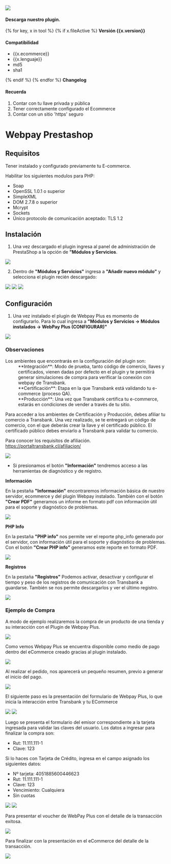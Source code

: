 <script>$(function () {$('[data-toggle="popover"]').popover()});</script>

<div class="data-menu-side-right">
  <div class="btn-side-right"><span><img src="/images/navbar.png"></span></div>
  <div class="block-cantainer">
    <h4>Descarga nuestro plugin.</h4>
    {% for key, x in tool %}
      {% if x.fileActive %}
        <span class="btn-download" data-target='#modalDownloadPlugins' id="press-p-btn-{{x.ident}}"
              data-plugin="download?type_d=plugin_v&f={{x.fileActive}}&v={{x.ident}}&tool={{x.tool}}&type_t={{x.type_t}}&pr={{x.pr}}">
          <b class="td_btn-more sm">Versión {{x.version}}</b>
        </span>
        <h4>Compatibilidad</h4>
        <ul>
          <li>{{x.ecommerce}}</li>
          <li>{{x.lenguaje}}</li>
          <li><span data-container="body" data-toggle="popover" data-placement="top" data-content="{{x.md5}}">md5</span></li>
          <li><span data-container="body" data-toggle="popover" data-placement="top" data-content="{{x.sha1}}">sha1</span></li>
        </ul>
      {% endif %}
    {% endfor %}
    <span class="btn-download top-x2 bottom-x2" data-toggle="modal" data-target="#modalChangelogPlugins"><b>Changelog</b></span>
    <h4>Recuerda</h4>
    <ol>
      <li>Contar con tu llave privada y pública</li>
      <li>Tener correctamente configurado el Ecommerce</li>
      <li>Contar con un sitio 'https' seguro</li>
    </ol>
  </div>
</div>

<h1 class="toc-ignore">Webpay Prestashop</h1>
<h1 style="display: none;">Webpay</h1>

## Requisitos
Tener instalado y configurado previamente tu E-commerce.

Habilitar los siguientes modulos para PHP:
+ Soap
+ OpenSSL 1.0.1 o superior
+ SimpleXML
+ DOM 2.7.8 o superior
+ Mcrypt
+ Sockets
+ Único protocolo de comunicación aceptado: TLS 1.2

## Instalación

1. Una vez descargado el plugin ingresa al panel de administración de PrestaShop a la opción de **"Módulos y Servicios**.

<img src="/images/plug/prestashop/webpay/01.png" class="rounded mx-auto d-block">

2. Dentro de **"Módulos y Servicios"** ingresa a **"Añadir nuevo módulo"** y selecciona el plugin recién descargado:

<img src="/images/plug/prestashop/webpay/02.png" class="rounded mx-auto d-block">

<img src="/images/plug/prestashop/webpay/03.png" class="rounded mx-auto d-block">

<img src="/images/plug/prestashop/webpay/04.png" class="rounded mx-auto d-block">

## Configuración

1. Una vez instalado el plugin de Webpay Plus es momento de configurarlo. Para lo cual ingresa a **"Módulos y Servicios → Módulos instalados → WebPay Plus (CONFIGURAR)"**

<img src="/images/plug/prestashop/webpay/05.png" class="rounded mx-auto d-block"/>

### Observaciones
<dl>
  <dt>Los ambientes que encontrarás en la configuración del plugin son:</dt>

  <dd>**Integración**: Modo de prueba, tanto código de comercio, llaves y certificados, vienen dadas por defecto en el plugin y te permitirá generar simulaciones de compra para verificar la conexión con webpay de Transbank.</dd>

  <dd>**Certificación**: Etapa en la que Transbank está validando tu e-commerce (proceso QA).</dd>

  <dd>**Producción**: Una vez que Transbank certifica tu e-commerce, estarás en condiciones de vender a través de tu sitio.</dd>
</dl>

Para acceder a los ambientes de Certificación y Producción, debes afiliar tu comercio a Transbank. Una vez realizado, se te entregará un código de comercio, con el que deberás crear la llave y el certificado público. El certificado público debes enviarlo a Transbank para validar tu comercio.

Para conocer los requisitos de afiliación.  <a href="https://portaltransbank.cl/afiliacion/" target="blank">https://portaltransbank.cl/afiliacion/</a>

<img src="/images/plug/prestashop/webpay/06.png" class="rounded mx-auto d-block"/>

- Si presionamos el botón **"Información"** tendremos acceso a las herramientas de diagnóstico y de registro.

**Información**

En la pestaña **"Información"** encontraremos información básica de nuestro servidor, ecommerce y del plugin Webpay instalado. También con el botón **"Crear PDF"** generamos un informe en formato pdf con información útil para el soporte y diagnóstico de problemas.

<img src="/images/plug/prestashop/webpay/07.png" class="rounded mx-auto d-block"/>

**PHP Info**

En la pestaña **"PHP info"** nos permite ver el reporte php_info generado por el servidor, con información útil para el soporte y diagnóstico de problemas. Con el botón **"Crear PHP info"** generamos este reporte en formato PDF.

<img src="/images/plug/prestashop/webpay/08.png" class="rounded mx-auto d-block"/>

**Registros**

En la pestaña **"Registros"** Podemos activar, desactivar y configurar el tiempo y peso de los registros de comunicación con Transbank a guardarse. También se nos permite descargarlos y ver el último registro.

<img src="/images/plug/prestashop/webpay/09.png" class="rounded mx-auto d-block"/>

### Ejemplo de Compra

A modo de ejemplo realizaremos la compra de un producto de una tienda y su interacción con el Plugin de Webpay Plus.

<img src="/images/plug/prestashop/webpay/10.png" class="rounded mx-auto d-block"/>

Como vemos Webpay Plus se encuentra disponible como medio de pago dentro del eCommerce creado gracias al plugin instalado.

<img src="/images/plug/prestashop/webpay/11.png" class="rounded mx-auto d-block"/>

Al realizar el pedido, nos aparecerá un pequeño resumen, previo a generar el inicio del pago.

<img src="/images/plug/prestashop/webpay/12.png" class="rounded mx-auto d-block"/>

El siguiente paso es la presentación del formulario de Webpay Plus, lo que inicia la interacción entre Transbank y tu ECommerce

<img src="/images/plug/webpay_form/form_01.png" class="rounded mx-auto d-block"/>

<img src="/images/plug/webpay_form/form_02.png" class="rounded mx-auto d-block"/>

Luego se presenta el formulario del emisor correspondiente a la tarjeta ingresada para validar las claves del usuario. Los datos a ingresar para finalizar la compra son:
+ Rut: 11.111.111-1
+ Clave: 123

Si lo haces con Tarjeta de Crédito, ingresa en el campo asignado los siguientes datos:
+ Nº tarjeta: 4051885600446623
+ Rut: 11.111.111-1
+ Clave: 123
+ Vencimiento: Cualquiera
+ Sin cuotas

<img src="/images/plug/webpay_form/form_03.png" class="rounded mx-auto d-block"/>

<img src="/images/plug/webpay_form/form_04.png" class="rounded mx-auto d-block"/>

Para presentar el voucher de WebPay Plus con el detalle de la transacción exitosa.

<img src="/images/plug/webpay_form/form_05.png" class="rounded mx-auto d-block"/>

Para finalizar con la presentación en el eCommerce del detalle de la transacción.

<img src="/images/plug/prestashop/webpay/16.png" class="rounded mx-auto d-block"/>
